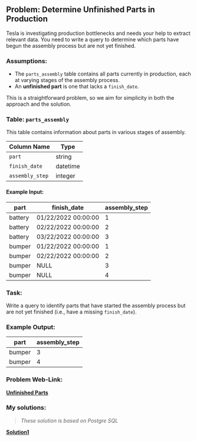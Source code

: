 ## Problem: Determine Unfinished Parts in Production

Tesla is investigating production bottlenecks and needs your help to extract relevant data. You need to write a query to determine which parts have begun the assembly process but are not yet finished.

### Assumptions:
- The `parts_assembly` table contains all parts currently in production, each at varying stages of the assembly process.
- An **unfinished part** is one that lacks a `finish_date`.

This is a straightforward problem, so we aim for simplicity in both the approach and the solution.


### Table: `parts_assembly`
This table contains information about parts in various stages of assembly.

| Column Name    | Type     |
|----------------|----------|
| `part`         | string   |
| `finish_date`  | datetime |
| `assembly_step`| integer  |

#### Example Input:

| part   | finish_date          | assembly_step |
|--------|----------------------|---------------|
| battery| 01/22/2022 00:00:00  | 1             |
| battery| 02/22/2022 00:00:00  | 2             |
| battery| 03/22/2022 00:00:00  | 3             |
| bumper | 01/22/2022 00:00:00  | 1             |
| bumper | 02/22/2022 00:00:00  | 2             |
| bumper | NULL                 | 3             |
| bumper | NULL                 | 4             |

### Task:
Write a query to identify parts that have started the assembly process but are not yet finished (i.e., have a missing `finish_date`).

### Example Output:

| part   | assembly_step |
|--------|---------------|
| bumper | 3             |
| bumper | 4             |

### Problem Web-Link:
**[Unfinished Parts](https://datalemur.com/questions/tesla-unfinished-parts)**

### My solutions:
> *These solution is based on Postgre SQL*

**[Solution1](https://github.com/RahulRoy-rsp/CodingProblems/blob/main/Unfinished_parts/unfinished_parts_1.sql)**